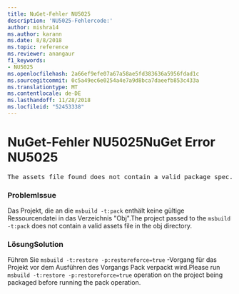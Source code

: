 ```yaml
---
title: NuGet-Fehler NU5025
description: 'NU5025-Fehlercode:'
author: mishra14
ms.author: karann
ms.date: 8/8/2018
ms.topic: reference
ms.reviewer: anangaur
f1_keywords:
- NU5025
ms.openlocfilehash: 2a66ef9efe07a67a58ae5fd383636a5956fdad1c
ms.sourcegitcommit: 0c5a49ec6e0254a4e7a9d8bca7daeefb853c433a
ms.translationtype: MT
ms.contentlocale: de-DE
ms.lasthandoff: 11/28/2018
ms.locfileid: "52453338"
---
```

# <a name="nuget-error-nu5025"></a><span data-ttu-id="3aadd-103">NuGet-Fehler NU5025</span><span class="sxs-lookup"><span data-stu-id="3aadd-103">NuGet Error NU5025</span></span>
<pre>The assets file found does not contain a valid package spec. Try restoring the project again. The location of the assets file is F:\project\obj\project.assets.json.</pre>

### <a name="issue"></a><span data-ttu-id="3aadd-104">Problem</span><span class="sxs-lookup"><span data-stu-id="3aadd-104">Issue</span></span>

<span data-ttu-id="3aadd-105">Das Projekt, die an die `msbuild -t:pack` enthält keine gültige Ressourcendatei in das Verzeichnis "Obj".</span><span class="sxs-lookup"><span data-stu-id="3aadd-105">The project passed to the `msbuild -t:pack` does not contain a valid assets file in the obj directory.</span></span>


### <a name="solution"></a><span data-ttu-id="3aadd-106">Lösung</span><span class="sxs-lookup"><span data-stu-id="3aadd-106">Solution</span></span>

<span data-ttu-id="3aadd-107">Führen Sie `msbuild -t:restore -p:restoreforce=true` -Vorgang für das Projekt vor dem Ausführen des Vorgangs Pack verpackt wird.</span><span class="sxs-lookup"><span data-stu-id="3aadd-107">Please run `msbuild -t:restore -p:restoreforce=true` operation on the project being packaged before running the pack operation.</span></span>

